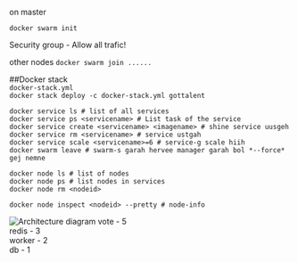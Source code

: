 on master

`docker swarm init`

Security group - Allow all trafic!

other nodes
`docker swarm join ......`





##Docker stack  
`docker-stack.yml`  
`docker stack deploy -c docker-stack.yml gottalent`

```
docker service ls # list of all services
docker service ps <servicename> # List task of the service
docker service create <servicename> <imagename> # shine service uusgeh
docker service rm <servicename> # service ustgah
docker service scale <servicename>=6 # service-g scale hiih
docker swarm leave # swarm-s garah hervee manager garah bol *--force* gej nemne

docker node ls # list of nodes
docker node ps # list nodes in services
docker node rm <nodeid>

docker node inspect <nodeid> --pretty # node-info

```

![Architecture diagram](https://s3-ap-southeast-1.amazonaws.com/fibo-resources/cluster.png)
vote - 5  
redis - 3  
worker - 2  
db - 1